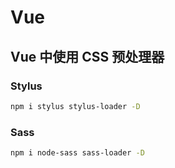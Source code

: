 # Vue

## Vue 中使用 CSS 预处理器

### Stylus
``` bash
npm i stylus stylus-loader -D
```



### Sass
``` bash
npm i node-sass sass-loader -D
```



